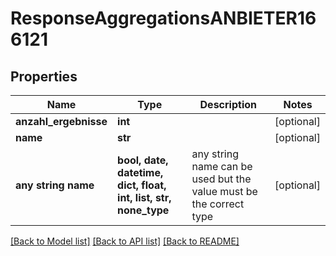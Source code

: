 # ResponseAggregationsANBIETER166121


## Properties
Name | Type | Description | Notes
------------ | ------------- | ------------- | -------------
**anzahl_ergebnisse** | **int** |  | [optional] 
**name** | **str** |  | [optional] 
**any string name** | **bool, date, datetime, dict, float, int, list, str, none_type** | any string name can be used but the value must be the correct type | [optional]

[[Back to Model list]](../README.md#documentation-for-models) [[Back to API list]](../README.md#documentation-for-api-endpoints) [[Back to README]](../README.md)


